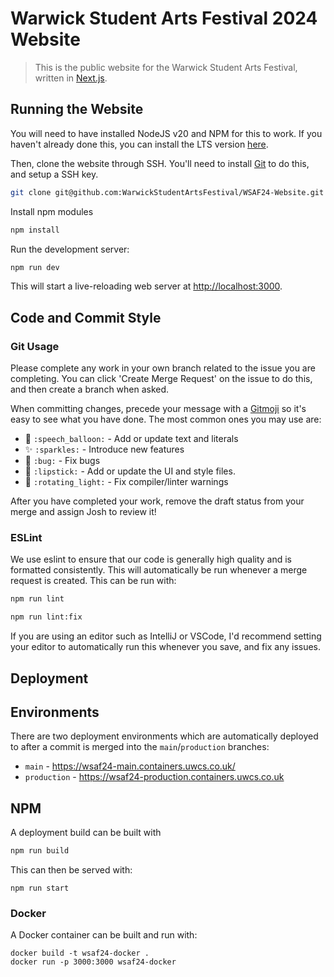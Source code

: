 # Warwick Student Arts Festival 2024 Website
> This is the public website for the Warwick Student Arts Festival, written in [Next.js](https://nextjs.org/).

## Running the Website
You will need to have installed NodeJS v20 and NPM for this to work. If you haven't already done this, you can install the LTS version [here](https://nodejs.org/en/download).

Then, clone the website through SSH. You'll need to install [Git](https://git-scm.com/downloads) to do this, and setup a SSH key.
```bash
git clone git@github.com:WarwickStudentArtsFestival/WSAF24-Website.git
```

Install npm modules
```bash
npm install
```

Run the development server:
```bash
npm run dev
```

This will start a live-reloading web server at [http://localhost:3000](http://localhost:3000).

## Code and Commit Style
### Git Usage
Please complete any work in your own branch related to the issue you are completing. You can click 'Create Merge Request' on the issue to do this, and then create a branch when asked.

When committing changes, precede your message with a [Gitmoji](https://gitmoji.dev/) so it's easy to see what you have done. The most common ones you may use are:
* 💬 `:speech_balloon:` - Add or update text and literals
* ✨ `:sparkles:` - Introduce new features
* 🐛 `:bug:` - Fix bugs
* 💄 `:lipstick:` - Add or update the UI and style files.
* 🚨 `:rotating_light:` - Fix compiler/linter warnings

After you have completed your work, remove the draft status from your merge and assign Josh to review it!

### ESLint
We use eslint to ensure that our code is generally high quality and is formatted consistently. This will automatically be run whenever a merge request is created. This can be run with:
```bash
npm run lint
```

```bash
npm run lint:fix
```

If you are using an editor such as IntelliJ or VSCode, I'd recommend setting your editor to automatically run this whenever you save, and fix any issues.

## Deployment
## Environments
There are two deployment environments which are automatically deployed to after a commit is merged into the `main`/`production` branches:
* `main` - https://wsaf24-main.containers.uwcs.co.uk/
* `production` - https://wsaf24-production.containers.uwcs.co.uk

## NPM
A deployment build can be built with

```bash
npm run build
```

This can then be served with:

```
npm run start
```

### Docker
A Docker container can be built and run with:
```
docker build -t wsaf24-docker .
docker run -p 3000:3000 wsaf24-docker
```